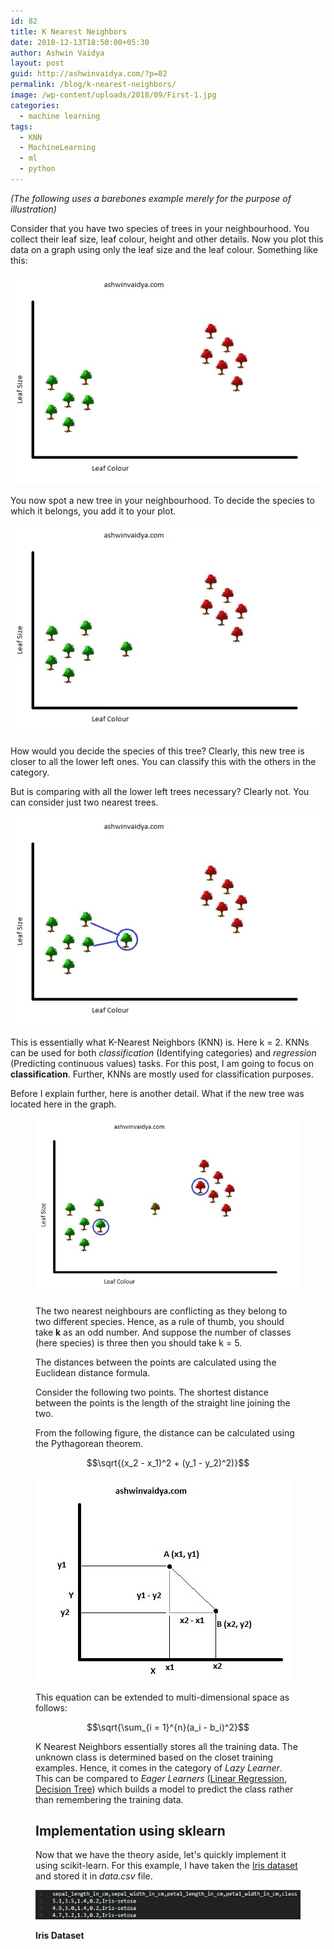 ```yaml
---
id: 82
title: K Nearest Neighbors
date: 2018-12-13T18:50:00+05:30
author: Ashwin Vaidya
layout: post
guid: http://ashwinvaidya.com/?p=82
permalink: /blog/k-nearest-neighbors/
image: /wp-content/uploads/2018/09/First-1.jpg
categories:
  - machine learning
tags:
  - KNN
  - MachineLearning
  - ml
  - python
---
```

_<span>(The following uses a barebones example merely for the purpose of </span>illustration)_

Consider that you have two species of trees in your neighbourhood. You collect their leaf size, leaf colour, height and other details. Now you plot this data on a graph using only the leaf size and the leaf colour. Something like this:

![](/img/wp-content/uploads/2018/09/First.jpg)

You now spot a new tree in your neighbourhood. To decide the species to which it belongs, you add it to your plot.

![](/img/wp-content/uploads/2018/09/Second.jpg)

How would you decide the species of this tree? Clearly, this new tree is closer to all the lower left ones. You can classify this with the others in the category.

But is comparing with all the lower left trees necessary? Clearly not. You can consider just two nearest trees.

![](/img/wp-content/uploads/2018/09/Third.jpg)

This is essentially what K-Nearest Neighbors (KNN) is. Here k = 2. KNNs can be used for both _classification_ (Identifying categories) and _regression_ (Predicting continuous values) tasks. For this post, I am going to focus on **classification**. Further, KNNs are mostly used for classification purposes.

Before I explain further, here is another detail. What if the new tree was located here in the graph.<figure class="wp-block-image">

![](/img/wp-content/uploads/2018/09/Fourth.jpg)

The two nearest neighbours are conflicting as they belong to two different species. Hence, as a rule of thumb, you should take **k** as an odd number. And suppose the number of classes (here species) is three then you should take k = 5.

The distances between the points are calculated using the Euclidean distance formula.&nbsp;

Consider the following two points. The shortest distance between the points is the length of the straight line joining the two.

From the following figure, the distance can be calculated using the Pythagorean theorem.

$$\sqrt{(x_2 - x_1)^2 + (y_1 - y_2)^2)}$$

![Euclidean distance plot](/img/wp-content/uploads/2018/12/EuclideanDist.jpg)

This equation can be extended to multi-dimensional space as follows:

$$\sqrt{\sum_{i = 1}^{n}(a_i - b_i)^2}$$

K Nearest Neighbors essentially stores all the training data. The unknown class is determined based on the closet training examples. Hence, it comes in the category of _Lazy Learner_. This can be compared to _Eager Learners_ ([Linear Regression](https://ashwinvaidya.com/blog/linear-regression/), [Decision Tree](https://ashwinvaidya.com/blog/decision-tree/)) which builds a model to predict the class rather than remembering the training data.

## Implementation using sklearn

Now that we have the theory aside, let's quickly implement it using scikit-learn. For this example, I have taken the [Iris dataset](https://archive.ics.uci.edu/ml/datasets/iris) and stored it in _data.csv_ file.

![](/img/wp-content/uploads/2018/12/image-1.png)

**Iris Dataset**

<script src="https://gist.github.com/ashwinvaidya17/d72b02af7c767034902059b33f14868f.js"></script>